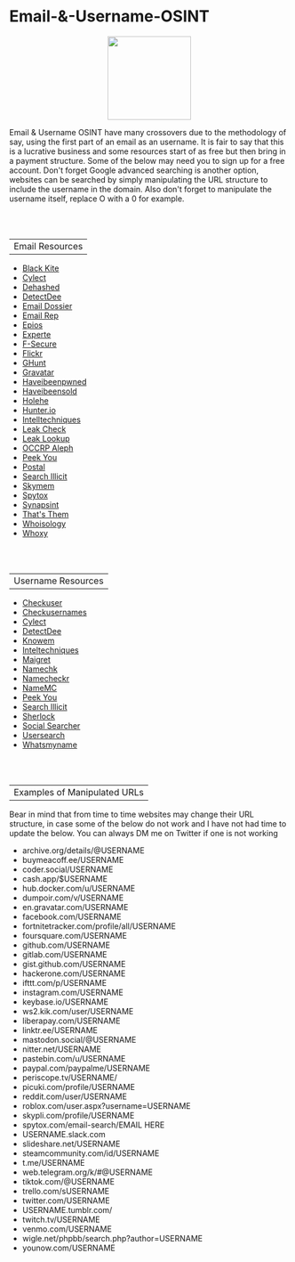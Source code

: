 # Email-&-Username-OSINT
<p align="center">
  <img width="150" height="150" src="https://www.cqcore.uk/wp-content/uploads/2021/04/cropped-cropped-Capture-2.png">
</p>

Email & Username OSINT have many crossovers due to the methodology of say, using the first part of an email as an username. It is fair to say that this is a lucrative business and some resources start of as free but then bring in a payment structure. Some of the below may need you to sign up for a free account. Don't forget Google advanced searching is another option, websites can be searched by simply manipulating the URL structure to include the username in the domain. Also don't forget to manipulate the username itself, replace O with a 0 for example.</p>
<br></br>
<table>
    <tr>
        <td>Email Resources</td>
    </tr>
</table>
<uL>
 <li><a href="https://services.blackkitetech.com/data-breach">Black Kite</a></li>
 <li><a href="https://cylect.io/">Cylect</a></li>
 <li><a href="https://dehashed.com/">Dehashed</a></li> 
 <li><a href="https://github.com/piaolin/DetectDee">DetectDee</a></li>
 <li><a href="https://centralops.net/co/emaildossier.aspx">Email Dossier</a></li>
 <li><a href="https://emailrep.io/">Email Rep</a></li>
 <li><a href="https://epieos.com/">Epios</a></li>  
 <li><a href="https://www.experte.com/email-finder">Experte</a></li>
 <li><a href="https://f-secure.com/us-en/identity-theft-checker">F-Secure</a></li>
 <li><a href="https://flickr.com/search/">Flickr</a></li>
 <li><a href="https://github.com/mxrch/GHunt">GHunt</a></li>
 <li><a href="https://en.gravatar.com/site/check/">Gravatar</a></li>
 <li><a href="https://haveibeenpwned.com/">Haveibeenpwned</a></li>
 <li><a href="https://haveibeensold.app/">Haveibeensold</a></li>
 <li><a href="https://github.com/megadose/holehe">Holehe</a></li>
 <li><a href="https://hunter.io/">Hunter.io</a></li>
 <li><a href="https://inteltechniques.com/tools/Email.html">Intelltechniques</a></li>
 <li><a href="https://leakcheck.io/">Leak Check</a></li>
 <li><a href="https://leak-lookup.com/">Leak Lookup</a></li>
 <li><a href="https://data.occrp.org/">OCCRP Aleph</a></li>
 <li><a href="https://www.peekyou.com/">Peek You</a></li>
 <li><a href="https://github.com/jakecreps/poastal">Postal</a></li>
 <li><a href="https://search.illicit.services/">Search Illicit</a></li>   
 <li><a href="https://www.skymem.info/">Skymem</a></li>
 <li><a href="https://www.spytox.com/">Spytox</a></li>
 <li><a href="https://synapsint.com/">Synapsint</a></li> 
 <li><a href="https://thatsthem.com/">That's Them</a></li>
 <li><a href="https://whoisology.com/email/">Whoisology</a></li>
 <li><a href="https://www.whoxy.com/">Whoxy</a></li>
</uL>
<br></br>
<table>
    <tr>
        <td>Username Resources</td>
    </tr>
</table>
<ul>
 <li><a href="https://checkuser.org/">Checkuser</a></li>
 <li><a href="https://checkusernames.com/">Checkusernames</a></li>
 <li><a href="https://cylect.io/">Cylect</a></li> 
 <li><a href="https://github.com/piaolin/DetectDee">DetectDee</a></li>
 <li><a href="https://knowem.com/">Knowem</a></li>   
 <li><a href="https://inteltechniques.com/tools/Username.html">Inteltechniques</a></li>
 <li><a href="https://github.com/soxoj/maigret/blob/main/README.md">Maigret</a></li>
 <li><a href="https://namechk.com/">Namechk</a></li>
 <li><a href="https://namecheckr.com/">Namecheckr</a></li>
 <li><a href="https://namemc.com/">NameMC</a></li>
 <li><a href="https://www.peekyou.com/">Peek You</a></li>
 <li><a href="https://search.illicit.services/">Search Illicit</a></li>   
 <li><a href="https://github.com/sherlock-project/sherlock">Sherlock</a></li>
 <li><a href="https://www.social-searcher.com/">Social Searcher</a></li>  
 <li><a href="https://usersearch.org/">Usersearch</a></li>
 <li><a href="https://whatsmyname.app/">Whatsmyname</a></li>
</ul>
<table>
<br></br>
    <tr>
        <td>Examples of Manipulated URLs</td>
    </tr>
</table>
<p>Bear in mind that from time to time websites may change their URL structure, in case some of the below do not work and I have not had time to update the below. You can always DM me on Twitter if one is not working</p>
<ul>
 <li>archive.org/details/@USERNAME</li>
 <li>buymeacoff.ee/USERNAME</li>
 <li>coder.social/USERNAME</li>
 <li>cash.app/$USERNAME</li>
 <li>hub.docker.com/u/USERNAME</li>
 <li>dumpoir.com/v/USERNAME</li>
 <li>en.gravatar.com/USERNAME</li>
 <li>facebook.com/USERNAME</li>
 <li>fortnitetracker.com/profile/all/USERNAME</li>
 <li>foursquare.com/USERNAME</li>
 <li>github.com/USERNAME</li>
 <li>gitlab.com/USERNAME</li>
 <li>gist.github.com/USERNAME</li>
 <li>hackerone.com/USERNAME</li>
 <li>ifttt.com/p/USERNAME</li>
 <li>instagram.com/USERNAME</li>
 <li>keybase.io/USERNAME</li>
 <li>ws2.kik.com/user/USERNAME</li>
 <li>liberapay.com/USERNAME</li>
 <li>linktr.ee/USERNAME</li>
 <li>mastodon.social/@USERNAME</li>
 <li>nitter.net/USERNAME</li>
 <li>pastebin.com/u/USERNAME</li>
 <li>paypal.com/paypalme/USERNAME</li>
 <li>periscope.tv/USERNAME/</li>
 <li>picuki.com/profile/USERNAME</li>
 <li>reddit.com/user/USERNAME</li>
 <li>roblox.com/user.aspx?username=USERNAME</li>
 <li>skypli.com/profile/USERNAME</li>
 <li>spytox.com/email-search/EMAIL HERE</li>
 <li>USERNAME.slack.com</li>
 <li>slideshare.net/USERNAME</li>
 <li>steamcommunity.com/id/USERNAME</li>
 <li>t.me/USERNAME</li>
 <li>web.telegram.org/k/#@USERNAME</li>
 <li>tiktok.com/@USERNAME</li>
 <li>trello.com/sUSERNAME</li>
 <li>twitter.com/USERNAME</li>
 <li>USERNAME.tumblr.com/</li>
 <li>twitch.tv/USERNAME</li>
 <li>venmo.com/USERNAME</li>
 <li>wigle.net/phpbb/search.php?author=USERNAME</li>
 <li>younow.com/USERNAME</li>
</ul>
<br></br>

